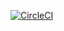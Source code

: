 [![CircleCI](https://circleci.com/gh/opsguru/terraform-module-aws-vpc/tree/master.svg?style=svg)](https://circleci.com/gh/opsguru/terraform-module-aws-vpc/tree/master)